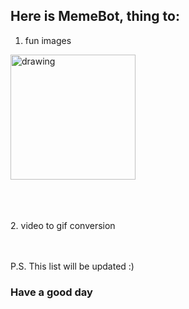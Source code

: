 ## Here is MemeBot, thing to: 

1. fun images
<img src="https://github.com/user-attachments/assets/5ca9808c-9c5a-40a1-aee0-c70ab028175f" alt="drawing" width="200"/>

\
\
\
2. video to gif conversion

\
\
P.S. This list will be updated :)

### Have a good day
